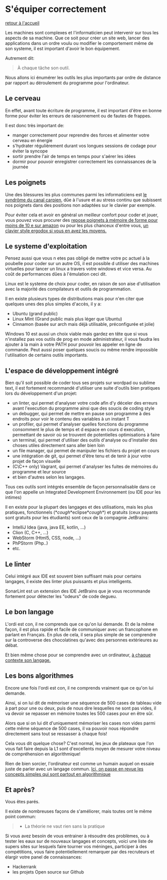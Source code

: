 # S'équiper correctement

[retour à l'accueil](../)

Les machines sont complexes et l'informaticien peut intervenir sur tous les aspects de sa machine.
Que ce soit pour créer un site web, lancer des applications dans un ordre voulu ou modifier le comportement même de son systeme, il est important d'avoir le bon équipement.


Autrement dit:
> À chaque tâche son outil.

Nous allons ici énumérer les outils les plus importants par ordre de distance par rapport au déroulement du programme pour l'ordinateur.


## Le cerveau

En effet, avant toute écriture de programme, il est important d'être en bonne forme pour éviter les erreurs de raisonnement ou de fautes de frappes.

Il est donc très important de:

- manger correctement pour reprendre des forces et alimenter votre cerveau en énergie
- s'hydrater régulièrement durant vos longues sessions de codage pour éviter la syncope
- sortir prendre l'air de temps en temps pour s'aérer les idées
- dormir pour pouvoir enregistrer correctement les connaissances de la journée


## Les poignets

Une des blessures les plus communes parmi les informaticiens est [le syndrôme du canal carpien](https://fr.wikipedia.org/wiki/Syndrome_du_canal_carpien), dûe à l'usure et au stress continu que subissent nos poignets dans des positions non adaptées sur le clavier par exemple.

Pour éviter cela et avoir en général un meilleur confort pour coder et jouer, vous pouvez vous procurer des [repose poignets à mémoire de forme pour moins de 10 e sur amazon](https://www.amazon.fr/gp/product/B072K41FC1/ref=ppx_yo_dt_b_asin_title_o02__o00_s00?ie=UTF8&psc=1) ou pour les plus chanceux d'entre vous, [un clavier style ergodox si vous en avez les moyens.](https://ergodox-ez.com)

## Le systeme d'exploitation

Pensez aussi que vous n etes pas obligé de mettre votre pc actuel à la poubelle pour coder sur un autre OS, il est possible d utiliser des machines virtuelles pour lancer un linux a travers votre windows et vice versa. Au coût de performances dûes à l'émulation ceci dit.

Linux est le systeme de choix pour coder, en raison de son aise d'utilisation avec la majorité des compilateurs et outils de programmation.

Il en existe plusieurs types de distributions mais pour n'en citer que quelques unes des plus simples d'accès, il y a:
- Ubuntu (grand public)
- Linux Mint (Grand public mais plus léger que Ubuntu)
- Cinnamon (basée sur arch mais déjà utilisable, préconfigurée et jolie)

Windows 10 est aussi un choix viable mais gardez en tête que si vous n'installez pas vos outils de prog en mode administrateur, il vous faudra les ajouter à la main à votre PATH pour pouvoir les appeler en ligne de commande.
Peut aussi poser quelques soucis ou même rendre impossible l'utilisation de certains outils importants.

## L'espace de développement intégré

Bien qu'il soit possible de coder tous ses projets sur wordpad ou sublime text, il est fortement recommandé d'utiliser une suite d'outils bien pratiques lors du développement d'un projet:

- un linter, qui permet d'analyser votre code afin d'y déceler des erreurs avant l'execution du programme ainsi que des soucis de coding style
- un debugger, qui permet de mettre en pause son programme à des endroits pour voir le contenu des variables à un instant T
- un profiler, qui permet d'analyser quelles fonctions du programme consomment le plus de temps et d espace en cours d execution, permettant de savoir où se trouvent de potentielles optimisations à faire
- un terminal, qui permet d'utiliser des outils d'analyse ou d'installer des choses utiles directement sans aller bien loin
- un file manager, qui permet de manipuler les fichiers du projet en cours
- une intégration de git, qui permet d'être tenu et de tenir à jour votre projet de façon visuelle
- (C\C++ only) Vagrant, qui permet d'analyser les fuites de mémoires du programme et leur source
- et bien d'autres selon les langages.

Tous ces outils sont intégrés ensemble de façon personnalisable dans ce que l'on appelle un Integrated Development Environnement (ou IDE pour les intimes)

Il en existe pour la plupart des langages et des utilisations, mais les plus pratiques, fonctionnels (\**cough*\*eclipse\**cough*\*) et gratuits (ceux payants sont gratuits pour les étudiants) sont ceux de la compagnie JetBrains:

- IntelliJ Idea (java, java EE, kotlin, ...)
- Clion (C, C++, ...)
- WebStorm (Html5, CSS, node, ...)
- PhPStorm (Php..)
- etc.

## Le linter

Celui intégré aux IDE est souvent bien suffisant mais pour certains langages, il existe des linter plus puissants et plus intelligents.

SonarLint est un extension des IDE JetBrains que je vous recommande fortement pour détecter les "odeurs" de code degueu.

## Le bon langage

L'ordi est con, il ne comprends que ce qu'on lui demande. Et de la même façon, il est plus rapide et facile de communiquer avec un francophone en parlant en Français.
En plus de cela, il sera plus simple de se comprendre sur la controverse des chocolatines qu'avec des personnes extérieures au débat.

Et bien même chose pour se comprendre avec un ordinateur, [à chaque contexte son langage.](https://guide-du-petit-informaticien.readthedocs.io/how-to/parler-le-bon-langage/)

## Les bons algorithmes

Encore une fois l'ordi est con, il ne comprends vraiment que ce qu'on lui demande.

Ainsi, si on lui dit de mémoriser une séquence de 500 cases de tableau vide à part pour une ou deux, puis de nous dire lesquelles ne sont pas vides, il va devoir se repasser en mémoire toutes les 500 cases pour en être sûr.

Alors que si on lui dit d'uniquement mémoriser les cases non vides parmi cette même séquence de 500 cases, il va pouvoir nous répondre directement sans tout se ressasser à chaque fois!

Cela vous dit quelque chose? C'est normal, les jeux de plateaux que l'on vous fait faire depuis la L1 sont d'excellents moyen de mesurer votre niveau de compréhension en algorithmique!

Rien de bien sorcier, l'ordinateur est comme un humain auquel on essaie juste de parler avec un langage commun. [Ici, on passe en revue les concepts simples qui sont partout en algorithmique](https://guide-du-petit-informaticien.readthedocs.io/how-to/faire-des-algorithmes/)

## Et après?

Vous êtes parés.

Il existe de nombreuses façons de s'améliorer, mais toutes ont le même point commun:

> - La théorie ne vaut rien sans la pratique

Si vous avez besoin de vous entrainer à résoudre des problèmes, ou à tester les eaux sur de nouveaux langages et concepts, voici une liste de supers sites sur lesquels faire tourner vos méninges, participer à des compétitions, vous faire potentiellement remarquer par des recruteurs et élargir votre panel de connaissances:

- Hackerrank
- les projets Open source sur Github
